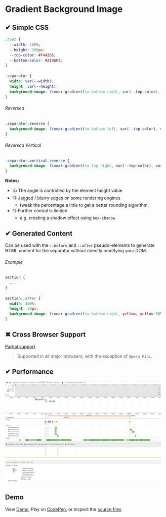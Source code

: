 # Gradient Background Image

## ✔ Simple CSS

```css
:root {
  --width: 100%;
  --height: 100px;
  --top-color: #f44336;
  --bottom-color: #2196F3;
}

.separator {
  width: var(--width);
  height: var(--height);
  background-image: linear-gradient(to bottom right, var(--top-color), var(--top-color) 50%, var(--bottom-color) 50%, var(--bottom-color));
}
```

###### Reversed

```css
.separator.reverse {
  background-image: linear-gradient(to bottom left, var(--top-color), var(--top-color) 50%, var(--bottom-color) 50%, var(--bottom-color));
}
```

###### Reversed Vertical

```css
.separator.vertical.reverse {
  background-image: linear-gradient(to top right, var(--top-color), var(--top-color) 50%, var(--bottom-color) 50%, var(--bottom-color));
}
```

**Notes:**

- 👍 The angle is controlled by the element height value
- 👎 Jagged / blurry edges on some rendering engines
  - tweak the percentage a little to get a better rounding algorithm.
- 👎 Further control is limited
  - _e.g._ creating a shadow effect using `box-shadow`

## ✔ Generated Content

Can be used with the `::before` and `::after` pseudo-elements to generate HTML content for the separator without directly modifying your DOM.

###### Example

```css
section {
  ...
}

section::after {
  width: 100%;
  height: 50px;
  background-image: linear-gradient(to bottom right, yellow, yellow 50%, black 50%, black);
}
```

## ✖ Cross Browser Support

[Partial support](http://caniuse.com/#feat=css-gradients)

> Supported in all major browsers, with the exception of `Opera Mini`.

## ✔ Performance

![](performance.png)

## Demo

View [Demo][demo], Play on [CodePen][pen], or inspect the [source files](style.css).

[demo]: https://raw.githack.com/ahmadnassri/css-diagonal-separators/master/gradients/index.html
[pen]: http://codepen.io/ahmadnassri/pen/aBrPKb
